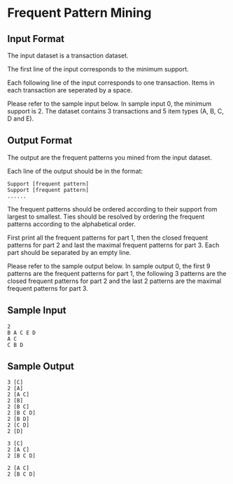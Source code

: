 # Frequent Pattern Mining

## Input Format

The input dataset is a transaction dataset.

The first line of the input corresponds to the minimum support.

Each following line of the input corresponds to one transaction. Items in each transaction are seperated by a space.

Please refer to the sample input below. In sample input 0, the minimum support is 2. The dataset contains 3 transactions and 5 item types (A, B, C, D and E).

## Output Format
The output are the frequent patterns you mined from the input dataset.

Each line of the output should be in the format:

```
Support [frequent pattern]
Support [frequent pattern]
......
```

The frequent patterns should be ordered according to their support from largest to smallest. Ties should be resolved by ordering the frequent patterns according to the alphabetical order.

First print all the frequent patterns for part 1, then the closed frequent patterns for part 2 and last the maximal frequent patterns for part 3. Each part should be separated by an empty line.

Please refer to the sample output below. In sample output 0, the first 9 patterns are the frequent patterns for part 1, the following 3 patterns are the closed frequent patterns for part 2 and the last 2 patterns are the maximal frequent patterns for part 3.

## Sample Input
```
2
B A C E D
A C
C B D
```

## Sample Output
```
3 [C]
2 [A]
2 [A C]
2 [B]
2 [B C]
2 [B C D]
2 [B D]
2 [C D]
2 [D]

3 [C]
2 [A C]
2 [B C D]

2 [A C]
2 [B C D]
```
